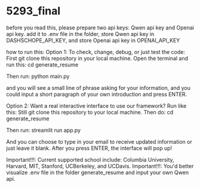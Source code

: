 # 5293_final
before you read this, please prepare two api keys: Qwen api key and Openai api key. add it to .env file in the folder, store Qwen api key in DASHSCHOPE_API_KEY, and store Openai api key in OPENAI_API_KEY

how to run this: Option 1: To check, change, debug, or just test the code: First git clone this repository in your local machine. Open the terminal and run this: cd generate_resume

Then run: python main.py

and you will see a small line of phrase asking for your information, and you could input a short paragraph of your own introduction and press ENTER.

Option 2: Want a real interactive interface to use our framework? Run like this: Still git clone this repository to your local machine. Then do: cd generate_resume

Then run: streamlit run app.py

And you can choose to type in your email to receive updated information or just leave it blank. After you press ENTER, the interface will pop up!

Important!!!: Current supported school include: Columbia University, Harvard, MIT, Stanford, UCBerkeley, and UCDavis. Important!!!: You'd better visualize .env file in the folder generate_resume and input your own Qwen api.

